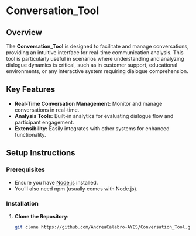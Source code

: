# Conversation_Tool

## Overview
The **Conversation_Tool** is designed to facilitate and manage conversations, providing an intuitive interface for real-time communication analysis. This tool is particularly useful in scenarios where understanding and analyzing dialogue dynamics is critical, such as in customer support, educational environments, or any interactive system requiring dialogue comprehension.

## Key Features
- **Real-Time Conversation Management:** Monitor and manage conversations in real-time.
- **Analysis Tools:** Built-in analytics for evaluating dialogue flow and participant engagement.
- **Extensibility:** Easily integrates with other systems for enhanced functionality.

## Setup Instructions

### Prerequisites
- Ensure you have [Node.js](https://nodejs.org/) installed.
- You’ll also need npm (usually comes with Node.js).

### Installation
1. **Clone the Repository:**
   ```bash
   git clone https://github.com/AndreaCalabro-AYES/Conversation_Tool.git
    ```
